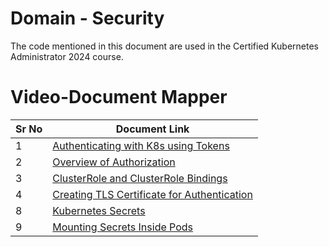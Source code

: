 # Domain - Security

The code mentioned in this document are used in the Certified Kubernetes Administrator 2024 course.

# Video-Document Mapper

| Sr No | Document Link |
| ------ | ------ |
| 1 | [Authenticating with K8s using Tokens][PlDa] |
| 2 | [Overview of Authorization][PlDb]
| 3 | [ClusterRole and ClusterRole Bindings][PlDc]
| 4 | [Creating TLS Certificate for Authentication][PlDd] |
| 8 | [Kubernetes Secrets][PlDe] |
| 9 | [Mounting Secrets Inside Pods][PlDf] |




   [PlDa]: <./authentication.md>
   [PlDb]: <./authorization.md>
   [PlDc]: <./cluster-permissions.md>
   [PlDd]: <./certificate-steps.md>
   [PlDe]: <./secret-data.md>
   [PlDf]: <./mounting-secrets.md>
